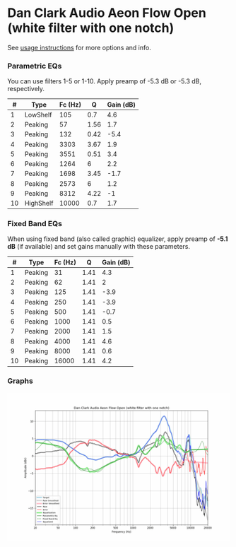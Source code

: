 # Dan Clark Audio Aeon Flow Open (white filter with one notch)
See [usage instructions](https://github.com/jaakkopasanen/AutoEq#usage) for more options and info.

### Parametric EQs
You can use filters 1-5 or 1-10. Apply preamp of -5.3 dB or -5.3 dB, respectively.

|   # | Type      |   Fc (Hz) |    Q |   Gain (dB) |
|-----|-----------|-----------|------|-------------|
|   1 | LowShelf  |       105 | 0.7  |         4.6 |
|   2 | Peaking   |        57 | 1.56 |         1.7 |
|   3 | Peaking   |       132 | 0.42 |        -5.4 |
|   4 | Peaking   |      3303 | 3.67 |         1.9 |
|   5 | Peaking   |      3551 | 0.51 |         3.4 |
|   6 | Peaking   |      1264 | 6    |         2.2 |
|   7 | Peaking   |      1698 | 3.45 |        -1.7 |
|   8 | Peaking   |      2573 | 6    |         1.2 |
|   9 | Peaking   |      8312 | 4.22 |        -1   |
|  10 | HighShelf |     10000 | 0.7  |         1.7 |

### Fixed Band EQs
When using fixed band (also called graphic) equalizer, apply preamp of **-5.1 dB** (if available) and set gains manually with these parameters.

|   # | Type    |   Fc (Hz) |    Q |   Gain (dB) |
|-----|---------|-----------|------|-------------|
|   1 | Peaking |        31 | 1.41 |         4.3 |
|   2 | Peaking |        62 | 1.41 |         2   |
|   3 | Peaking |       125 | 1.41 |        -3.9 |
|   4 | Peaking |       250 | 1.41 |        -3.9 |
|   5 | Peaking |       500 | 1.41 |        -0.7 |
|   6 | Peaking |      1000 | 1.41 |         0.5 |
|   7 | Peaking |      2000 | 1.41 |         1.5 |
|   8 | Peaking |      4000 | 1.41 |         4.6 |
|   9 | Peaking |      8000 | 1.41 |         0.6 |
|  10 | Peaking |     16000 | 1.41 |         4.2 |

### Graphs
![](./Dan%20Clark%20Audio%20Aeon%20Flow%20Open%20(white%20filter%20with%20one%20notch).png)
